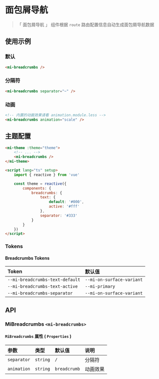 # 面包屑导航

> 「 面包屑导航 」 组件根据 `route` 路由配置信息自动生成面包屑导航数据

## 使用示例

### 默认

```html
<mi-breadcrumbs />
```

### 分隔符

```html
<mi-breadcrumbs separator="~" />
```

### 动画

```html
<!-- 内置的动画效果请看 animation.module.less -->
<mi-breadcrumbs animation="scale" />
```

## 主题配置

```html
<mi-theme :theme="theme">
    <!-- ... -->
    <mi-breadcrumbs />
</mi-theme>

<script lang="ts" setup>
    import { reactive } from 'vue'

    const theme = reactive({
        components: {
            breadcrumbs: {
                text: {
                    default: '#000',
                    active: '#fff'
                },
                separator: '#333'
            }
        }
    })
</script>
```

### Tokens

#### Breadcrumbs Tokens

| Token | 默认值
| :---- | :----
| `--mi-breadcrumbs-text-default` | `--mi-on-surface-variant`
| `--mi-breadcrumbs-text-active` | `--mi-primary`
| `--mi-breadcrumbs-separator` | `--mi-on-surface-variant`

## API

### MiBreadcrumbs `<mi-breadcrumbs>`

#### `MiBreadcrumbs` 属性 ( `Properties` )

| 参数 | 类型 | 默认值 | 说明
| :---- | :---- | :---- | :----
| `separator` | `string` | `/` | 分隔符
| `animation` | `string` | `breadcrumb` | 动画效果
